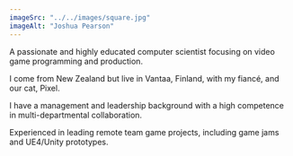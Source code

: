 ```yaml
---
imageSrc: "../../images/square.jpg"
imageAlt: "Joshua Pearson"
---
```


A passionate and highly educated computer scientist focusing on video game programming and production.

I come from New Zealand but live in Vantaa, Finland, with my fiancé, and our cat, Pixel.

I have a management and leadership background with a high competence in multi-departmental collaboration.

Experienced in leading remote team game projects, including game jams and UE4/Unity prototypes.


